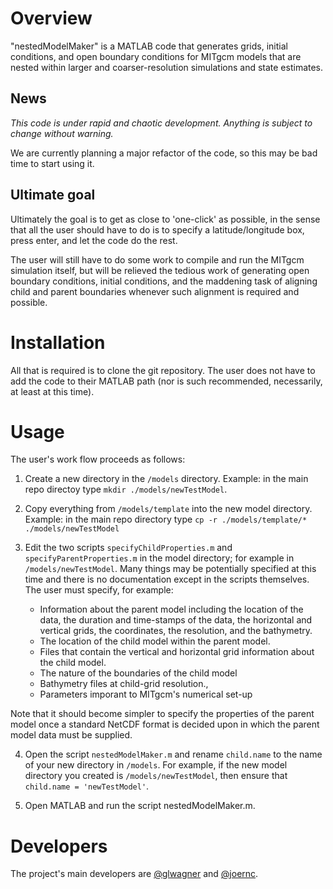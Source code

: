 # Overview

"nestedModelMaker" is a MATLAB code that generates grids, initial conditions, 
and open boundary conditions for MITgcm models that are nested within larger 
and coarser-resolution simulations and state estimates.

## News

*This code is under rapid and chaotic development. 
Anything is subject to change without warning.*

We are currently planning a major refactor of the code, so this may be bad time 
to start using it.


## Ultimate goal

Ultimately the goal is to get as close to 'one-click' as possible, in the sense 
that all the user should have to do is to specify a latitude/longitude box, 
press enter, and let the code do the rest. 

The user will still have to do some work to compile and run the MITgcm simulation
itself, but will be relieved the tedious work of generating open boundary 
conditions, initial conditions, and the maddening task of aligning child
and parent boundaries whenever such alignment is required and possible.

# Installation

All that is required is to clone the git repository. The user does not have 
to add the code to their MATLAB path (nor is such recommended, necessarily, 
at least at this time). 

# Usage

The user's work flow proceeds as follows:

1. Create a new directory in the ``/models`` directory. 
Example: in the main repo directoy type ``mkdir ./models/newTestModel``.

2. Copy everything from ``/models/template`` into the new model directory.
Example: in the main repo directory type 
``cp -r ./models/template/* ./models/newTestModel``

3. Edit the two scripts ``specifyChildProperties.m`` and ``specifyParentProperties.m`` 
in the model directory; for example in ``/models/newTestModel``. Many things may be
potentially specified at this time and there is no documentation except in the 
scripts themselves. The user must specify, for example:
    * Information about the parent model including the location of the data, 
the duration and time-stamps of the data, the horizontal and vertical grids, 
the coordinates, the resolution, and the bathymetry.
    * The location of the child model within the parent model.
    * Files that contain the vertical and horizontal grid information about the 
child model.
    * The nature of the boundaries of the child model
    * Bathymetry files at child-grid resolution., 
    * Parameters imporant to MITgcm's numerical set-up

Note that it should become simpler to specify the properties of the parent model
once a standard NetCDF format is decided upon in which the parent model data
must be supplied.

4. Open the script ``nestedModelMaker.m`` and rename ``child.name`` to the name 
of your new directory in ``/models``. For example, if the new model directory you 
created is ``/models/newTestModel``, then ensure that ``child.name = 'newTestModel'``.

5. Open MATLAB and run the script nestedModelMaker.m.  

# Developers

The project's main developers are [@glwagner][] and [@joernc][].


[@glwagner]: https://github.com/glwagner/
[@joernc]: https://github.com/joernc
